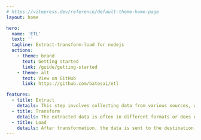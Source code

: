 ```yaml
---
# https://vitepress.dev/reference/default-theme-home-page
layout: home

hero:
  name: 'ETL'
  text: ''
  tagline: Extract-transform-load for nodejs
  actions:
    - theme: brand
      text: Getting started
      link: /guide/getting-started
    - theme: alt
      text: View on GitHub
      link: https://github.com/batosai/etl

features:
  - title: Extract
    details: This step involves collecting data from various sources, which may include databases, files (JSON, CSV, XLS, etc.), APIs, etc.
  - title: Transform
    details: The extracted data is often in different formats or does not meet the requirements of the target system. The transformation adjusts and formats the data to make it consistent and usable. This may include data type conversion, data cleaning (removing duplicates, correcting errors), data enrichment, and applying business rules.
  - title: Load
    details: After transformation, the data is sent to the destination, such as a database, file, API, etc. This step can be done incrementally (only adding new data) or by reloading the entire dataset.
---
```

